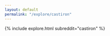```yaml
---
layout: default
permalink: "/explore/castiron"
---
```


<link rel="stylesheet" type="text/css" href="/static/css/explore.css">
{% include explore.html subreddit="castiron" %}
